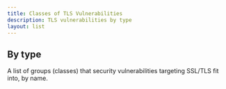 ```yaml
---
title: Classes of TLS Vulnerabilities
description: TLS vulnerabilities by type
layout: list
---
```


## By type

A list of groups (classes) that security vulnerabilities targeting SSL/TLS fit into, by name.
